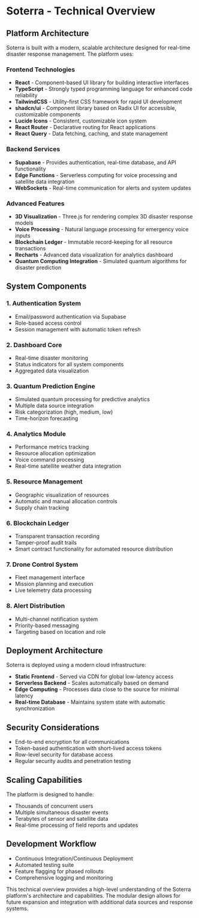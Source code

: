 
# Soterra - Technical Overview

## Platform Architecture

Soterra is built with a modern, scalable architecture designed for real-time disaster response management. The platform uses:

### Frontend Technologies
- **React** - Component-based UI library for building interactive interfaces
- **TypeScript** - Strongly typed programming language for enhanced code reliability
- **TailwindCSS** - Utility-first CSS framework for rapid UI development
- **shadcn/ui** - Component library based on Radix UI for accessible, customizable components
- **Lucide Icons** - Consistent, customizable icon system
- **React Router** - Declarative routing for React applications
- **React Query** - Data fetching, caching, and state management

### Backend Services
- **Supabase** - Provides authentication, real-time database, and API functionality
- **Edge Functions** - Serverless computing for voice processing and satellite data integration
- **WebSockets** - Real-time communication for alerts and system updates

### Advanced Features
- **3D Visualization** - Three.js for rendering complex 3D disaster response models
- **Voice Processing** - Natural language processing for emergency voice inputs
- **Blockchain Ledger** - Immutable record-keeping for all resource transactions
- **Recharts** - Advanced data visualization for analytics dashboard
- **Quantum Computing Integration** - Simulated quantum algorithms for disaster prediction

## System Components

### 1. Authentication System
- Email/password authentication via Supabase
- Role-based access control
- Session management with automatic token refresh

### 2. Dashboard Core
- Real-time disaster monitoring
- Status indicators for all system components
- Aggregated data visualization

### 3. Quantum Prediction Engine
- Simulated quantum processing for predictive analytics
- Multiple data source integration
- Risk categorization (high, medium, low)
- Time-horizon forecasting

### 4. Analytics Module
- Performance metrics tracking
- Resource allocation optimization
- Voice command processing
- Real-time satellite weather data integration

### 5. Resource Management
- Geographic visualization of resources
- Automatic and manual allocation controls
- Supply chain tracking

### 6. Blockchain Ledger
- Transparent transaction recording
- Tamper-proof audit trails
- Smart contract functionality for automated resource distribution

### 7. Drone Control System
- Fleet management interface
- Mission planning and execution
- Live telemetry data processing

### 8. Alert Distribution
- Multi-channel notification system
- Priority-based messaging
- Targeting based on location and role

## Deployment Architecture

Soterra is deployed using a modern cloud infrastructure:

- **Static Frontend** - Served via CDN for global low-latency access
- **Serverless Backend** - Scales automatically based on demand
- **Edge Computing** - Processes data close to the source for minimal latency
- **Real-time Database** - Maintains system state with automatic synchronization

## Security Considerations

- End-to-end encryption for all communications
- Token-based authentication with short-lived access tokens
- Row-level security for database access
- Regular security audits and penetration testing

## Scaling Capabilities

The platform is designed to handle:
- Thousands of concurrent users
- Multiple simultaneous disaster events
- Terabytes of sensor and satellite data
- Real-time processing of field reports and updates

## Development Workflow

- Continuous Integration/Continuous Deployment
- Automated testing suite
- Feature flagging for phased rollouts
- Comprehensive logging and monitoring

This technical overview provides a high-level understanding of the Soterra platform's architecture and capabilities. The modular design allows for future expansion and integration with additional data sources and response systems.
